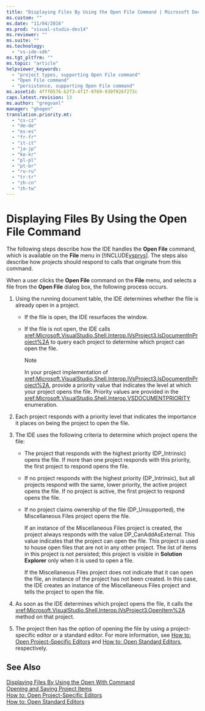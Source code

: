 ```yaml
---
title: "Displaying Files By Using the Open File Command | Microsoft Docs"
ms.custom: ""
ms.date: "11/04/2016"
ms.prod: "visual-studio-dev14"
ms.reviewer: ""
ms.suite: ""
ms.technology: 
  - "vs-ide-sdk"
ms.tgt_pltfrm: ""
ms.topic: "article"
helpviewer_keywords: 
  - "project types, supporting Open File command"
  - "Open File command"
  - "persistence, supporting Open File command"
ms.assetid: 4fff0576-b2f3-4f17-9769-930f926f273c
caps.latest.revision: 13
ms.author: "gregvanl"
manager: "ghogen"
translation.priority.mt: 
  - "cs-cz"
  - "de-de"
  - "es-es"
  - "fr-fr"
  - "it-it"
  - "ja-jp"
  - "ko-kr"
  - "pl-pl"
  - "pt-br"
  - "ru-ru"
  - "tr-tr"
  - "zh-cn"
  - "zh-tw"
---
```

# Displaying Files By Using the Open File Command
The following steps describe how the IDE handles the **Open File** command, which is available on the **File** menu in [!INCLUDE[vsprvs](../../code-quality/includes/vsprvs_md.md)]. The steps also describe how projects should respond to calls that originate from this command.  
  
 When a user clicks the **Open File** command on the **File** menu, and selects a file from the **Open File** dialog box, the following process occurs.  
  
1.  Using the running document table, the IDE determines whether the file is already open in a project.  
  
    -   If the file is open, the IDE resurfaces the window.  
  
    -   If the file is not open, the IDE calls <xref:Microsoft.VisualStudio.Shell.Interop.IVsProject3.IsDocumentInProject%2A> to query each project to determine which project can open the file.  
  
        > [!NOTE]
        >  In your project implementation of <xref:Microsoft.VisualStudio.Shell.Interop.IVsProject3.IsDocumentInProject%2A>, provide a priority value that indicates the level at which your project opens the file. Priority values are provided in the <xref:Microsoft.VisualStudio.Shell.Interop.VSDOCUMENTPRIORITY> enumeration.  
  
2.  Each project responds with a priority level that indicates the importance it places on being the project to open the file.  
  
3.  The IDE uses the following criteria to determine which project opens the file:  
  
    -   The project that responds with the highest priority (DP_Intrinsic) opens the file. If more than one project responds with this priority, the first project to respond opens the file.  
  
    -   If no project responds with the highest priority (DP_Intrinsic), but all projects respond with the same, lower priority, the active project opens the file. If no project is active, the first project to respond opens the file.  
  
    -   If no project claims ownership of the file (DP_Unsupported), the Miscellaneous Files project opens the file.  
  
         If an instance of the Miscellaneous Files project is created, the project always responds with the value DP_CanAddAsExternal. This value indicates that the project can open the file. This project is used to house open files that are not in any other project. The list of items in this project is not persisted; this project is visible in **Solution Explorer** only when it is used to open a file.  
  
         If the Miscellaneous Files project does not indicate that it can open the file, an instance of the project has not been created. In this case, the IDE creates an instance of the Miscellaneous Files project and tells the project to open the file.  
  
4.  As soon as the IDE determines which project opens the file, it calls the <xref:Microsoft.VisualStudio.Shell.Interop.IVsProject3.OpenItem%2A> method on that project.  
  
5.  The project then has the option of opening the file by using a project-specific editor or a standard editor. For more information, see [How to: Open Project-Specific Editors](../../extensibility/how-to-open-project-specific-editors.md) and [How to: Open Standard Editors](../../extensibility/how-to-open-standard-editors.md), respectively.  
  
## See Also  
 [Displaying Files By Using the Open With Command](../../extensibility/internals/displaying-files-by-using-the-open-with-command.md)   
 [Opening and Saving Project Items](../../extensibility/internals/opening-and-saving-project-items.md)   
 [How to: Open Project-Specific Editors](../../extensibility/how-to-open-project-specific-editors.md)   
 [How to: Open Standard Editors](../../extensibility/how-to-open-standard-editors.md)